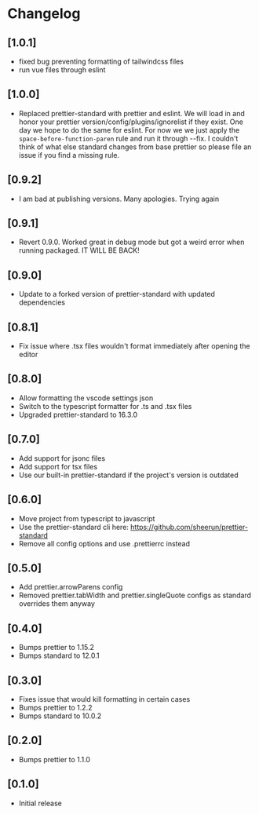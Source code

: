 # Changelog

## [1.0.1]

- fixed bug preventing formatting of tailwindcss files
- run vue files through eslint

## [1.0.0]

- Replaced prettier-standard with prettier and eslint. We will load in and honor your prettier version/config/plugins/ignorelist if they exist. One day we hope to do the same for eslint. For now we we just apply the `space-before-function-paren` rule and run it through --fix. I couldn't think of what else standard changes from base prettier so please file an issue if you find a missing rule.

## [0.9.2]

- I am bad at publishing versions. Many apologies. Trying again

## [0.9.1]

- Revert 0.9.0. Worked great in debug mode but got a weird error when running packaged. IT WILL BE BACK!

## [0.9.0]

- Update to a forked version of prettier-standard with updated dependencies

## [0.8.1]

- Fix issue where .tsx files wouldn't format immediately after opening the editor

## [0.8.0]

- Allow formatting the vscode settings json
- Switch to the typescript formatter for .ts and .tsx files
- Upgraded prettier-standard to 16.3.0

## [0.7.0]

- Add support for jsonc files
- Add support for tsx files
- Use our built-in prettier-standard if the project's version is outdated

## [0.6.0]

- Move project from typescript to javascript
- Use the prettier-standard cli here: https://github.com/sheerun/prettier-standard
- Remove all config options and use .prettierrc instead

## [0.5.0]

- Add prettier.arrowParens config
- Removed prettier.tabWidth and prettier.singleQuote configs as standard overrides them anyway

## [0.4.0]

- Bumps prettier to 1.15.2
- Bumps standard to 12.0.1

## [0.3.0]

- Fixes issue that would kill formatting in certain cases
- Bumps prettier to 1.2.2
- Bumps standard to 10.0.2

## [0.2.0]

- Bumps prettier to 1.1.0

## [0.1.0]

- Initial release
